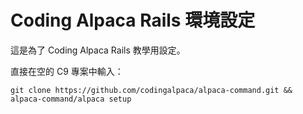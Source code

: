 # Coding Alpaca Rails 環境設定

這是為了 Coding Alpaca Rails 教學用設定。

直接在空的 C9 專案中輸入：

```
git clone https://github.com/codingalpaca/alpaca-command.git && alpaca-command/alpaca setup
```
